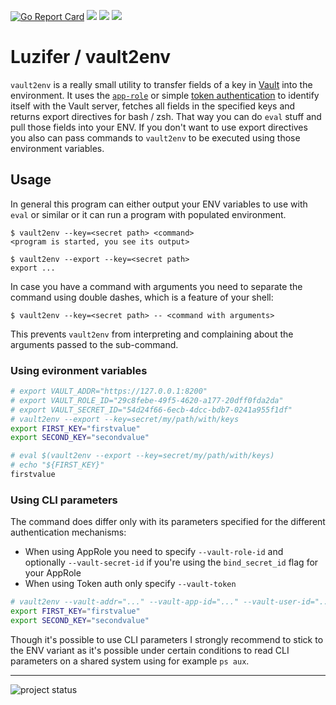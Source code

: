 [![Go Report Card](https://goreportcard.com/badge/github.com/Luzifer/vault2env)](https://goreportcard.com/report/github.com/Luzifer/vault2env)
![](https://badges.fyi/github/license/Luzifer/vault2env)
![](https://badges.fyi/github/downloads/Luzifer/vault2env)
![](https://badges.fyi/github/latest-release/Luzifer/vault2env)

# Luzifer / vault2env

`vault2env` is a really small utility to transfer fields of a key in [Vault](https://www.vaultproject.io/) into the environment. It uses the [`app-role`](https://www.vaultproject.io/docs/auth/approle.html) or simple [token authentication](https://www.vaultproject.io/docs/auth/token.html) to identify itself with the Vault server, fetches all fields in the specified keys and returns export directives for bash / zsh. That way you can do `eval` stuff and pull those fields into your ENV. If you don't want to use export directives you also can pass commands to `vault2env` to be executed using those environment variables.

## Usage

In general this program can either output your ENV variables to use with `eval` or similar or it can run a program with populated environment.

```console
$ vault2env --key=<secret path> <command>
<program is started, you see its output>

$ vault2env --export --key=<secret path>
export ...
```

In case you have a command with arguments you need to separate the command using double dashes, which is a feature of your shell:

```console
$ vault2env --key=<secret path> -- <command with arguments>
```

This prevents `vault2env` from interpreting and complaining about the arguments passed to the sub-command.

### Using evironment variables  
```bash
# export VAULT_ADDR="https://127.0.0.1:8200"
# export VAULT_ROLE_ID="29c8febe-49f5-4620-a177-20dff0fda2da"
# export VAULT_SECRET_ID="54d24f66-6ecb-4dcc-bdb7-0241a955f1df"
# vault2env --export --key=secret/my/path/with/keys
export FIRST_KEY="firstvalue"
export SECOND_KEY="secondvalue"

# eval $(vault2env --export --key=secret/my/path/with/keys)
# echo "${FIRST_KEY}"
firstvalue
```

### Using CLI parameters  

The command does differ only with its parameters specified for the different authentication mechanisms:

- When using AppRole you need to specify `--vault-role-id` and optionally `--vault-secret-id` if you're using the `bind_secret_id` flag for your AppRole
- When using Token auth only specify `--vault-token`

```bash
# vault2env --vault-addr="..." --vault-app-id="..." --vault-user-id="..." --key=secret/my/path/with/keys
export FIRST_KEY="firstvalue"
export SECOND_KEY="secondvalue"
```

Though it's possible to use CLI parameters I strongly recommend to stick to the ENV variant as it's possible under certain conditions to read CLI parameters on a shared system using for example `ps aux`.

----

![project status](https://d2o84fseuhwkxk.cloudfront.net/vault2env.svg)
